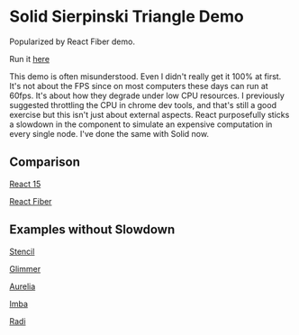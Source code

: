 # Solid Sierpinski Triangle Demo

Popularized by React Fiber demo.

Run it [here](https://ryansolid.github.io/solid-sierpinski-triangle-demo/)

This demo is often misunderstood. Even I didn't really get it 100% at first. It's not about the FPS since on most computers these days can run at 60fps. It's about how they degrade under low CPU resources. I previously suggested throttling the CPU in chrome dev tools, and that's still a good exercise but this isn't just about external aspects. React purposefully sticks a slowdown in the component to simulate an expensive computation in every single node. I've done the same with Solid now.
## Comparison

[React 15](https://claudiopro.github.io/react-fiber-vs-stack-demo/stack.html)

[React Fiber](https://claudiopro.github.io/react-fiber-vs-stack-demo/fiber.html)

## Examples without Slowdown

[Stencil](https://stencil-fiber-demo.firebaseapp.com/perf.html)

[Glimmer](https://mupkoo.github.io/react-fiber-demo-with-glimmerjs/)

[Aurelia](http://aurelia-thousand-nodes.bigopon.surge.sh/)

[Imba](https://imba-perf-demo.firebaseapp.com/)

[Radi](https://radi.js.org/perf-test.html)
